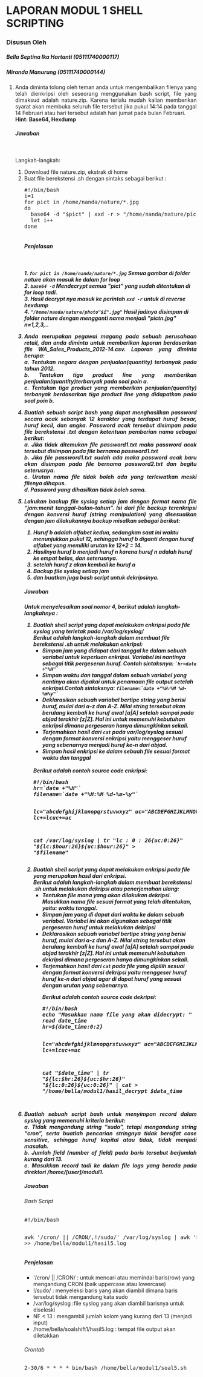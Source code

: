 <h1>LAPORAN MODUL 1 SHELL SCRIPTING</h1>
<h3>Disusun Oleh</h3>
<h5>Bella Septina Ika Hartanti  (05111740000117)</h5>
<h5>Miranda Manurung            (05111740000144)</h5>


<ol>
        <li><p align="justify">Anda diminta tolong oleh teman anda untuk mengembalikan filenya yang telah dienkripsi oleh seseorang menggunakan bash script, file yang dimaksud adalah nature.zip. Karena terlalu mudah kalian memberikan syarat akan membuka seluruh file tersebut jika pukul 14:14 pada tanggal 14 Februari atau hari tersebut adalah hari jumat pada bulan Februari.<br>
                <b>Hint: Base64, Hexdump</b></br>
        <h5>Jawaban</h5></br>
        <p>Langkah-langkah:</p>
        <ol><li>Download file nature.zip, ekstrak di home</li>
        <li>Buat file berekstensi .sh dengan sintaks sebagai berikut : </li>
        <pre>
#!/bin/bash
i=1
for pict in /home/nanda/nature/*.jpg
do
  base64 -d "$pict" | xxd -r > "/home/nanda/nature/pict"$i".jpg"
  let i++
done
        </pre>
        <h5>Penjelasan<h5><br>
               <p>1. <code>for pict in /home/nanda/nature/*.jpg</code> Semua gambar di folder nature akan masuk ke dalam for loop<br>
  2. <code>base64 -d</code> Mendecrypt semua "pict" yang sudah ditentukan di for loop tadi.<br>
  3. Hasil decrypt nya masuk ke perintah <code>xxd -r</code> untuk di reverse hexdump<br>
  4. <code>"/home/nanda/nature/photo"$i".jpg"</code> Hasil jadinya disimpan di folder nature dengan mengganti nama menjadi "pict<i>n</i>.jpg" n=1,2,3,..  </p>
        </p></li>
        <li><p align="justify">Anda merupakan pegawai magang pada sebuah perusahaan retail, dan anda diminta untuk memberikan laporan berdasarkan file WA_Sales_Products_2012-14.csv. Laporan yang diminta berupa:<br>
a. Tentukan negara dengan penjualan(quantity) terbanyak pada tahun 2012.<br>
b. Tentukan tiga product line yang memberikan penjualan(quantity)terbanyak pada soal poin a.<br>
c. Tentukan tiga product yang memberikan penjualan(quantity) terbanyak berdasarkan tiga product line yang didapatkan pada soal poin b.
        </p></li>
        <li><p align="justify">Buatlah sebuah script bash yang dapat menghasilkan password secara acak sebanyak 12 karakter yang terdapat huruf besar, huruf kecil, dan angka. Password acak tersebut disimpan pada file berekstensi .txt dengan ketentuan pemberian nama sebagai berikut: <br>
a. Jika tidak ditemukan file password1.txt maka password acak tersebut disimpan pada file bernama password1.txt<br>
b. Jika file password1.txt sudah ada maka password acak baru akan disimpan pada file bernama password2.txt dan begitu seterusnya.<br>
c. Urutan nama file tidak boleh ada yang terlewatkan meski filenya dihapus.<br>
d. Password yang dihasilkan tidak boleh sama.
</p></li>
<li>
<p align="justify">Lakukan backup file syslog setiap jam dengan format nama file “jam:menit tanggal-bulan-tahun”. Isi dari file backup terenkripsi dengan konversi huruf (string manipulation) yang disesuaikan dengan jam dilakukannya backup misalkan sebagai berikut:<br>
<ol><li>Huruf b adalah alfabet kedua, sedangkan saat ini waktu menunjukkan pukul 12, sehingga huruf b diganti dengan huruf alfabet yang      
         memiliki urutan ke 12+2 = 14.</li>
    <li>Hasilnya huruf b menjadi huruf n karena huruf n adalah huruf ke empat belas, dan seterusnya.</li>
    <li>setelah huruf z akan kembali ke huruf a</li>
    <li>Backup file syslog setiap jam</li>
    <li>dan buatkan juga bash script untuk dekripsinya.</li>
</ol></p>
<h5>Jawaban</h5>
<p></p>
<p>Untuk menyelesaikan soal nomor 4, berikut adalah langkah-langkahnya :
<ol><li>Buatlah shell script yang dapat melakukan enkripsi pada file syslog yang terletak pada <i>/var/log/syslog/</i><br>
        Berikut adalah langkah-langkah dalam membuat file berekstensi .sh untuk melakukan enkripsi:<br>
        <ul><li>Simpan jam yang didapat dari tanggal ke dalam sebuah variabel untuk keperluan enkripsi. Variabel ini nantinya sebagai           titik pergeseran huruf. Contoh sintaksnya: <code>`hr=date +"%H"`</code></li>
<li>Simpan waktu dan tanggal dalam sebuah variabel yang nantinya akan dipakai untuk penamaan file output setelah enkripsi.Contoh sintaksnya: <code>filename=`date +"%H:%M %d-%m%y"`</code></li>
<li>Deklarasikan sebuah variabel bertipe string yang berisi huruf, mulai dari a-z dan A-Z. Nilai string tersebut akan berulang kembali ke huruf awal  [a|A] setelah sampai pada abjad terakhir [z|Z]. Hal ini untuk memenuhi kebutuhan enkripsi dimana pergeseran hanya dimungkinkan sekali. </li>
                <li>Terjemahkan hasil dari <code>cat</code> pada var/log/syslog sesuai dengan format konversi enkripsi yaitu menggeser huruf yang sebenarnya menjadi huruf ke-n dari abjad. </li>
<li>Simpan hasil enkripsi ke dalam sebuah file sesuai format waktu dan tanggal</li></ul>
        <br>Berikut adalah contoh source code enkripsi: <br>
        <pre>
#!/bin/bash
hr=`date +"%H"`
filename=`date +"%H:%M %d-%m-%y"`

lc="abcdefghijklmnopqrstuvwxyz"
uc="ABCDEFGHIJKLMNOPQRSTUVWXYZ"
lc+=$lc
uc+=$uc

cat /var/log/syslog | tr "${lc:0:26}${uc:0:26}" "${lc:$hour:26}${uc:$hour:26}" > "$filename"
</pre>
    <li>Buatlah shell script yang dapat melakukan enkripsi pada file yang merupakan hasil dari enkripsi.<br>Berikut adalah langkah-langkah dalam membuat berekstensi .sh untuk melakukan dekripsi atau penerjemahan ulang:<br>
        <ul><li>Tentukan file mana yang akan dilakukan dekripsi. Masukkan nama file sesuai format yang telah ditentukan, yaitu: waktu tanggal.</li>
        <li>Simpan jam yang di dapat dari waktu ke dalam sebuah variabel. Variabel ini akan digunakan sebagai titik pergeseran huruf untuk melakukan dekripsi</li>
        <li>Deklarasikan sebuah variabel bertipe string yang berisi huruf, mulai dari a-z dan A-Z. Nilai string tersebut akan berulang kembali ke huruf awal  [a|A] setelah sampai pada abjad terakhir [z|Z]. Hal ini untuk memenuhi kebutuhan dekripsi dimana pergeseran hanya dimungkinkan sekali.</li>
       <li>Terjemahkan hasil dari <code>cat</code> pada file yang dipilih sesuai dengan format konversi dekripsi yaitu menggeser huruf huruf ke-n dari abjad agar di dapat huruf yang sesuai dengan urutan yang sebenarnya. </li>
 <p>Berikut adalah contoh source code dekripsi: </p>
<pre>
#!/bin/bash
echo "Masukkan nama file yang akan didecrypt: "
read date_time
hr=${date_time:0:2}

lc="abcdefghijklmnopqrstuvwxyz"
uc="ABCDEFGHIJKLMNOPQRSTUVWXYZ"
lc+=$lc
uc+=$uc

cat "$date_time" | tr "${lc:$hr:26}${uc:$hr:26}" "${lc:0:26}${uc:0:26}" | cat > "/home/bella/modul1/hasil_decrypt $data_time

</pre>
</li>
</ol></p>
</li>

<li><p align="justify">Buatlah sebuah script bash untuk menyimpan record dalam syslog yang memenuhi kriteria berikut:<br>
a. Tidak mengandung string “sudo”, tetapi mengandung string “cron”, serta buatlah pencarian stringnya tidak bersifat case sensitive,
sehingga huruf kapital atau tidak, tidak menjadi masalah.<br>
b. Jumlah field (number of field) pada baris tersebut berjumlah kurang dari 13.<br>
c. Masukkan record tadi ke dalam file logs yang berada pada direktori /home/[user]/modul1.
</p><h5>Jawaban</h5></li>
<h6>Bash Script</h6>
<pre>
#!/bin/bash

awk '/cron/ || /CRON/,!/sudo/' /var/log/syslog | awk 'NF < 13' >> /home/bella/modul1/hasil5.log
</pre>
<h5>Penjelasan</h5>
<ul><li>'/cron/ || /CRON/ : untuk mencari atau memindai baris(row) yang mengandung CRON (baik uppercase atau lowercase)</li>
        <li>!/sudo/ : menyeleksi baris yang akan diambil dimana baris tersebut tidak mengandung kata sudo</li>
        <li>/var/log/syslog :file syslog yang akan diambil barisnya untuk diseleski</li>
        <li>NF < 13 : mengambil jumlah kolom yang kurang dari 13 (menjadi input) </li>
        <li>/home/bella/soalshift1/hasil5.log : tempat file output akan diletakkan</li>
</ul>
<h6>Crontab</h6>
<pre>
2-30/6 * * * * bin/bash /home/bella/modul1/soal5.sh
</pre>
</ol>
